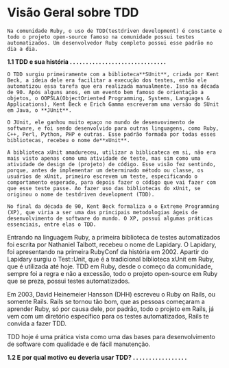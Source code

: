 
# Visão Geral sobre TDD

    Na comunidade Ruby, o uso de TDD(testdriven development) é constante e todo o projeto open-source famoso na comunidade possui testes automatizados. Um desenvolvedor Ruby completo possui esse padrão no dia a dia.

**1.1 TDD e sua história . . . . . . . . . . . . . . . . . . . . . . . . . . . . . .** 

    O TDD surgiu primeiramente com a biblioteca**SUnit**, criada por Kent Beck, a ideia dele era facilitar a execução dos testes, então ele automatizou essa tarefa que era realizada manualmente. Isso na década de 90. Após alguns anos, em um evento bem famoso de orientação a objetos, o OOPSLA(ObjectOriented Programming, Systems, Languages & Applications), Kent Beck e Erich Gamma escreveram uma versão do SUnit em Java, o **JUnit**.

    O JUnit, ele ganhou muito epaço no mundo de desenvovimento de software, e foi sendo desenvolvido para outras linguagens, como Ruby, C++, Perl, Python, PHP e outras. Esse padrão formada por todas esses bibliotecas, recebeu o nome de**xUnit**.

    A biblioteca xUnit amadureceu, utilizar a biblicateca em si, não era mais visto apenas como uma atividade de teste, mas sim como uma atividade de design de (projeto) de código. Esse visão fez sentindo, porque, antes de implementar um determinado método ou classe, os usuários de xUnit, primeiro escrevem um teste, especificando o comportamento esperado, para depois fazer o código que vai fazer com que esse teste passe. Ao fazer uso das bibliotecas do xUnit, se originou o nome de testdriven development (TDD).

    No final da década de 90, Kent Beck formaliza o o Extreme Programming (XP), que viria a ser uma das principais metodologias ágeis de desenvolvimento de software do mundo. O XP, possui algumas práticas essenciais, entre elas o TDD.

   Entrando na linguagem Ruby, a primeira biblioteca de testes automatizados foi escrita por Nathaniel Talbott, recebeu o nome de Lapidary. O Lapidary, foi apresentando na primeira RubyConf da história em 2002. Apartir do Lapidary surgiu o Test::Unit, que é a tradicional biblioteca xUnit em Ruby, que é utilizada até hoje. TDD em Ruby, desde o começo da comunidade, sempre foi a regra e não a excessão, todo o projeto open-source em Ruby que se preza, possui testes automatizados. 

  Em 2003, David Heinemeier Hansson (DHH) escreveu o Ruby on Rails, ou somente Rails. Rails se tornou tão bom, que as pessoas começaram a aprender Ruby, só por causa dele, por padrão, todo o projeto em Rails, já vem com um diretório específico para os testes automatizados, Rails te convida a fazer TDD. 

  TDD hoje é uma prática vista como uma das bases para desenvolvimento de software com qualidade e de fácil manutenção.

**1.2 E por qual motivo eu deveria usar TDD? . . . . . . . . . . . . . . . . .**
